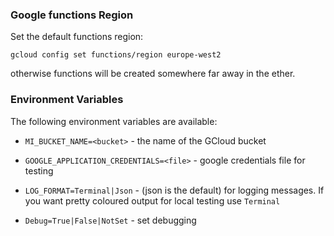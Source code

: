 
### Google functions Region

Set the default functions region:

`gcloud config set functions/region europe-west2`

otherwise functions will be created somewhere far away in the ether.

### Environment Variables

The following environment variables are available:

* `MI_BUCKET_NAME=<bucket>` - the name of the GCloud bucket

* `GOOGLE_APPLICATION_CREDENTIALS=<file>` - google credentials file for testing

* `LOG_FORMAT=Terminal|Json` - (json is the default) for logging messages. 
If you want pretty coloured output for local testing use `Terminal`

* `Debug=True|False|NotSet` - set debugging


